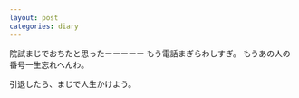 ```yaml
---
layout: post
categories: diary
---
```

院試まじでおちたと思ったーーーーー
もう電話まぎらわしすぎ。
もうあの人の番号一生忘れへんわ。

引退したら、まじで人生かけよう。
